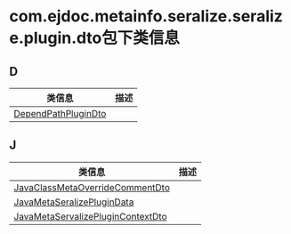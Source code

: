 
# com.ejdoc.metainfo.seralize.seralize.plugin.dto包下类信息




## D  
|   类信息  |    描述   |  
| ---- | ---- |  
|[DependPathPluginDto](metaInfoSeralize/com/ejdoc/metainfo/seralize/seralize/plugin/dto/DependPathPluginDto.md)||

## J  
|   类信息  |    描述   |  
| ---- | ---- |  
|[JavaClassMetaOverrideCommentDto](metaInfoSeralize/com/ejdoc/metainfo/seralize/seralize/plugin/dto/JavaClassMetaOverrideCommentDto.md)||
|[JavaMetaSeralizePluginData](metaInfoSeralize/com/ejdoc/metainfo/seralize/seralize/plugin/dto/JavaMetaSeralizePluginData.md)||
|[JavaMetaServalizePluginContextDto](metaInfoSeralize/com/ejdoc/metainfo/seralize/seralize/plugin/dto/JavaMetaServalizePluginContextDto.md)||


